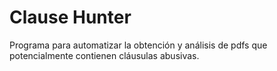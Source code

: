 # Clause Hunter

Programa para automatizar la obtención y análisis de pdfs que potencialmente contienen cláusulas abusivas.